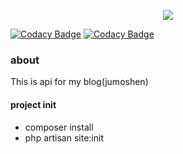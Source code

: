 <p align="center"><img src="https://www.jumoshen.cn/images/logo/logo.png.png"></p>

[![Codacy Badge](https://api.codacy.com/project/badge/Grade/cabaada8054c464cbdcaaf22477ba408)](https://app.codacy.com/app/jumoshen/blog_api?utm_source=github.com&utm_medium=referral&utm_content=jumoshen/blog_api&utm_campaign=Badge_Grade_Dashboard)
[![Codacy Badge](https://api.codacy.com/project/badge/Grade/cabaada8054c464cbdcaaf22477ba408)](https://app.codacy.com/app/jumoshen/blog_api?utm_source=github.com&utm_medium=referral&utm_content=jumoshen/blog_api&utm_campaign=Badge_Grade_Dashboard)
### about

This is api for my blog(jumoshen)

#### project init
- composer install
- php artisan site:init
